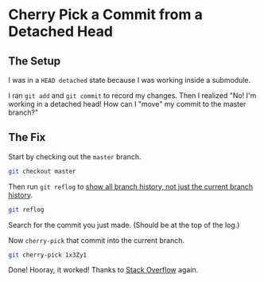 # Cherry Pick a Commit from a Detached Head

## The Setup

I was in a `HEAD detached` state because I was working inside a submodule.

I ran `git add` and `git commit` to record my changes. Then I realized "No! I'm working in a detached head! How can I "move" my commit to the master branch?"

## The Fix

Start by checking out the `master` branch.

```bash
git checkout master
```

Then run `git reflog` to [show all branch history, not just the current branch history][1].

```bash
git reflog
```

Search for the commit you just made. (Should be at the top of the log.)

Now `cherry-pick` that commit into the current branch.

```bash
git cherry-pick 1x3Zy1
```

Done! Hooray, it worked! Thanks to [Stack Overflow][1] again.

[1]: https://stackoverflow.com/q/17857723
[2]: https://stackoverflow.com/a/15774498